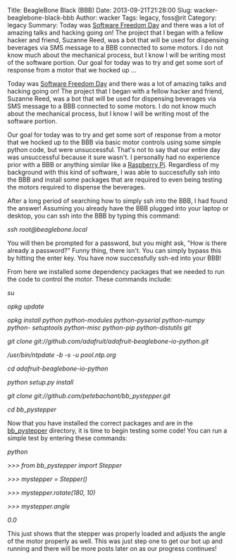 Title: BeagleBone Black (BBB)
Date: 2013-09-21T21:28:00
Slug: wacker-beaglebone-black-bbb
Author: wacker
Tags: legacy, foss@rit
Category: legacy
Summary: Today was [Software Freedom Day](http://softwarefreedomday.org/) and there was a lot of amazing talks and hacking going on! The project that I began with a fellow hacker and friend, Suzanne Reed, was a bot that will be used for dispensing beverages via SMS message to a BBB connected to some motors. I do not know much about the mechanical process, but I know I will be writing most of the software portion.  Our goal for today was to try and get some sort of response from a motor that we hocked up  ... 

Today was [Software Freedom Day](http://softwarefreedomday.org/) and there was
a lot of amazing talks and hacking going on! The project that I began with a
fellow hacker and friend, Suzanne Reed, was a bot that will be used for
dispensing beverages via SMS message to a BBB connected to some motors. I do
not know much about the mechanical process, but I know I will be writing most
of the software portion.

Our goal for today was to try and get some sort of response from a motor that
we hocked up to the BBB via basic motor controls using some simple python
code, but were unsuccessful. That's not to say that our entire day was
unsuccessful because it sure wasn't. I personally had no experience prior with
a BBB or anything similar like a [Raspberry Pi](http://www.raspberrypi.org/).
Regardless of my background with this kind of software, I was able to
successfully ssh into the BBB and install some packages that are required to
even being testing the motors required to dispense the beverages.

After a long period of searching how to simply ssh into the BBB, I had found
the answer! Assuming you already have the BBB plugged into your laptop or
desktop, you can ssh into the BBB by typing this command:

_ssh root@beaglebone.local_

You will then be prompted for a password, but you might ask, "How is there
already a password?" Funny thing, there isn't. You can simply bypass this by
hitting the enter key. You have now successfully ssh-ed into your BBB!

From here we installed some dependency packages that we needed to run the code
to control the motor. These commands include:

_su_

_opkg update_

_opkg install python python-modules python-pyserial python-numpy python-
setuptools python-misc python-pip python-distutils git_

_git clone git://github.com/adafruit/adafruit-beaglebone-io-python.git_

_/usr/bin/ntpdate -b -s -u pool.ntp.org_

_cd adafruit-beaglebone-io-python_

_python setup.py install_

_git clone git://github.com/petebachant/bb_pystepper.git_

_cd bb_pystepper_

Now that you have installed the correct packages and are in the
[bb_pystepper](https://github.com/petebachant/bb_pystepper) directory, it is
time to begin testing some code! You can run a simple test by entering these
commands:

_python_

_>>> from bb_pystepper import Stepper_

_>>> mystepper = Stepper()_

_>>> mystepper.rotate(180, 10)_

_>>> mystepper.angle_

_0.0_

This just shows that the stepper was properly loaded and adjusts the angle of
the motor properly as well. This was just step one to get our bot up and
running and there will be more posts later on as our progress continues!

